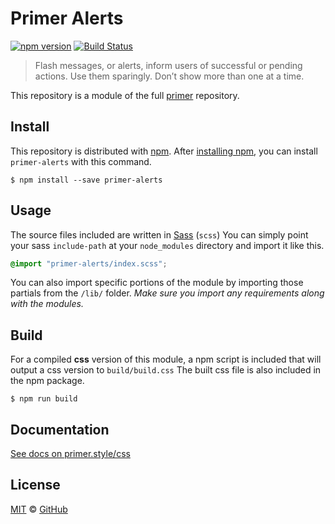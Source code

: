 # Primer Alerts

[![npm version](https://img.shields.io/npm/v/primer-alerts.svg)](https://www.npmjs.org/package/primer-alerts)
[![Build Status](https://travis-ci.org/primer/css.svg?branch=master)](https://travis-ci.org/primer/primer)

> Flash messages, or alerts, inform users of successful or pending actions. Use them sparingly. Don’t show more than one at a time.

This repository is a module of the full [primer][primer] repository.

## Install

This repository is distributed with [npm][npm]. After [installing npm][install-npm], you can install `primer-alerts` with this command.

```
$ npm install --save primer-alerts
```

## Usage

The source files included are written in [Sass][sass] (`scss`) You can simply point your sass `include-path` at your `node_modules` directory and import it like this.

```scss
@import "primer-alerts/index.scss";
```

You can also import specific portions of the module by importing those partials from the `/lib/` folder. _Make sure you import any requirements along with the modules._

## Build

For a compiled **css** version of this module, a npm script is included that will output a css version to `build/build.css` The built css file is also included in the npm package.

```
$ npm run build
```

## Documentation

[See docs on primer.style/css](https://primer.style/css/components/alerts)

## License

[MIT](./LICENSE) &copy; [GitHub](https://github.com/)

[primer]: https://github.com/primer/css
[docs]: http://primer.github.io/
[npm]: https://www.npmjs.com/
[install-npm]: https://docs.npmjs.com/getting-started/installing-node
[sass]: http://sass-lang.com/
